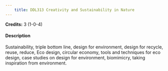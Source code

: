 ```yaml
---
    title: DDL313 Creativity and Sustainability in Nature
---
```

**Credits:** 3 (1-0-4)



#### Description 
Sustainability, triple bottom line, design for environment, design for recycle, reuse, reduce, Eco design, circular economy, tools and techniques for eco design, case studies on design for environment, biomimicry, taking inspiration from environment.